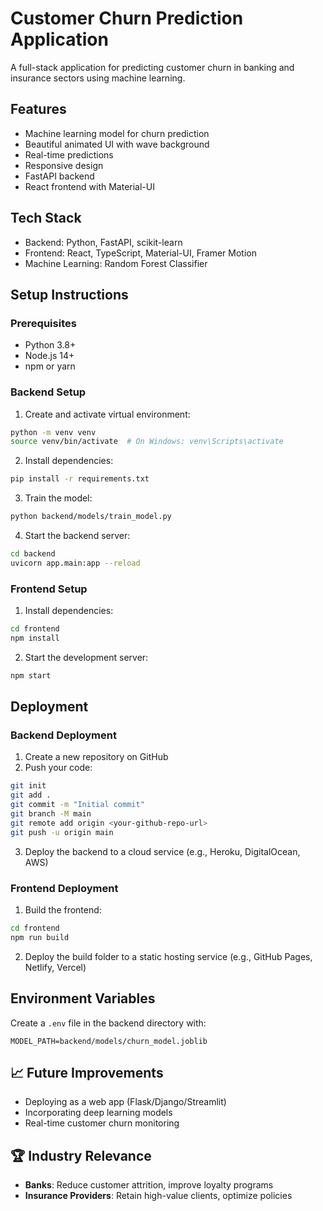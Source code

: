 # Customer Churn Prediction Application

A full-stack application for predicting customer churn in banking and insurance sectors using machine learning.

## Features

- Machine learning model for churn prediction
- Beautiful animated UI with wave background
- Real-time predictions
- Responsive design
- FastAPI backend
- React frontend with Material-UI

## Tech Stack

- Backend: Python, FastAPI, scikit-learn
- Frontend: React, TypeScript, Material-UI, Framer Motion
- Machine Learning: Random Forest Classifier

## Setup Instructions

### Prerequisites

- Python 3.8+
- Node.js 14+
- npm or yarn

### Backend Setup

1. Create and activate virtual environment:
```bash
python -m venv venv
source venv/bin/activate  # On Windows: venv\Scripts\activate
```

2. Install dependencies:
```bash
pip install -r requirements.txt
```

3. Train the model:
```bash
python backend/models/train_model.py
```

4. Start the backend server:
```bash
cd backend
uvicorn app.main:app --reload
```

### Frontend Setup

1. Install dependencies:
```bash
cd frontend
npm install
```

2. Start the development server:
```bash
npm start
```

## Deployment

### Backend Deployment

1. Create a new repository on GitHub
2. Push your code:
```bash
git init
git add .
git commit -m "Initial commit"
git branch -M main
git remote add origin <your-github-repo-url>
git push -u origin main
```

3. Deploy the backend to a cloud service (e.g., Heroku, DigitalOcean, AWS)

### Frontend Deployment

1. Build the frontend:
```bash
cd frontend
npm run build
```

2. Deploy the build folder to a static hosting service (e.g., GitHub Pages, Netlify, Vercel)

## Environment Variables

Create a `.env` file in the backend directory with:
```
MODEL_PATH=backend/models/churn_model.joblib
```

## 📈 Future Improvements
- Deploying as a web app (Flask/Django/Streamlit)
- Incorporating deep learning models
- Real-time customer churn monitoring

## 🏆 Industry Relevance
- **Banks**: Reduce customer attrition, improve loyalty programs
- **Insurance Providers**: Retain high-value clients, optimize policies
